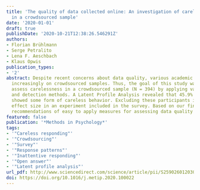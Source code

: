 ```yaml
---
title: 'The quality of data collected online: An investigation of careless responding
  in a crowdsourced sample'
date: '2020-01-01'
draft: true
publishDate: '2020-10-21T12:38:26.546291Z'
authors:
- Florian Brühlmann
- Serge Petralito
- Lena F. Aeschbach
- Klaus Opwis
publication_types:
- '2'
abstract: Despite recent concerns about data quality, various academic fields rely
  increasingly on crowdsourced samples. Thus, the goal of this study was to systematically
  assess carelessness in a crowdsourced sample (N = 394) by applying various measures
  and detection methods. A Latent Profile Analysis revealed that 45.9% of the participants
  showed some form of careless behavior. Excluding these participants increased the
  effect size in an experiment included in the survey. Based on our findings, several
  recommendations of easy to apply measures for assessing data quality are given.
featured: false
publication: '*Methods in Psychology*'
tags:
- '"Careless responding"'
- '"Crowdsourcing"'
- '"Survey"'
- '"Response patterns"'
- '"Inattentive responding"'
- '"Open answer"'
- '"Latent profile analysis"'
url_pdf: http://www.sciencedirect.com/science/article/pii/S2590260120300096
doi: https://doi.org/10.1016/j.metip.2020.100022
---
```


